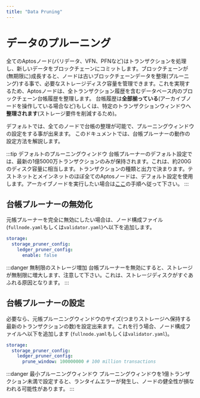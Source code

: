 ```yaml
---
title: "Data Pruning"
---
```

# データのプルーニング

全てのAptosノード(バリデータ、VFN、PFNなど)はトランザクションを処理し、新しいデータをブロックチェーンにコミットします。ブロックチェーンが(無期限に)成長すると、ノードは古いブロックチェーンデータを整理(プルーニング)する事で、必要なストレージディスク容量を管理できます。これを実現するため、Aptosノードは、全トランザクション履歴を含むデータベース内のブロックチェーン台帳履歴を整理します。
台帳履歴は**全部揃っている**(アーカイブノードを操作している場合など)もしくは、特定のトランザクションウィンドウへ**整理されます**(ストレージ要件を削減するため)。

デフォルトでは、全てのノードで台帳の整理が可能で、プルーニングウィンドウの設定をする事が出来ます。
このドキュメントでは、台帳プルーナーの動作の設定方法を解説します。

:::tip デフォルトのプルーニングウィンドウ
台帳プルーナーのデフォルト設定では、最新の1億5000万トランザクションのみが保持されます。これは、約200Gのディスク容量に相当します。トランザクションの種類と出力で決まります。テストネットとメインネットのほぼ全てのAptosノードは、デフォルト設定を使用します。アーカイブノードを実行したい場合は[ここ](../guides/state-sync.md#archival-pfns)の手順へ従って下さい。
:::

## 台帳プルーナーの無効化

元帳プルーナーを完全に無効にしたい場合は、ノード構成ファイル(`fullnode.yaml`もしくは`validator.yaml`)へ以下を追加します。
 
```yaml
storage:
  storage_pruner_config:
    ledger_pruner_config:
      enable: false
```

:::danger 無制限のストレージ増加
台帳プルーナーを無効にすると、ストレージが無制限に増大します、注意して下さい。これは、ストレージディスクがすぐあふれる原因となります。
:::

## 台帳プルーナーの設定

必要なら、元帳プルーニングウィンドウのサイズ(つまりストレージへ保持する最新のトランザクションの数)を設定出来ます。これを行う場合、ノード構成ファイルへ以下を追加します (`fullnode.yaml`もしくは`validator.yaml`)。

```yaml
storage:
  storage_pruner_config:
    ledger_pruner_config:
      prune_window: 100000000 # 100 million transactions
```

:::danger 最小プルーニングウィンドウ
プルーニングウィンドウを1億トランザクション未満で設定すると、ランタイムエラーが発生し、ノードの健全性が損なわれる可能性があります。
:::
